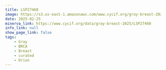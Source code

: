 ```yaml
---
title: LSP27460
image: https://s3.us-east-1.amazonaws.com/www.cycif.org/gray-breast-2025/LSP27460/Lineage%200_777777-Lineage%202_FF0000-Lineage%207_0000FF-Lineage%2012_FF0000-Lineage%2015_00FF00-Lineage%2017_0000FF.jpg
date: 2025-02-25
minerva_link: https://www.cycif.org/data/gray-breast-2025/LSP27460
info_link: null
show_page_link: false
tags:
    - Gray
    - BRCA
    - Breast
    - curated
    - Orion
---
```

